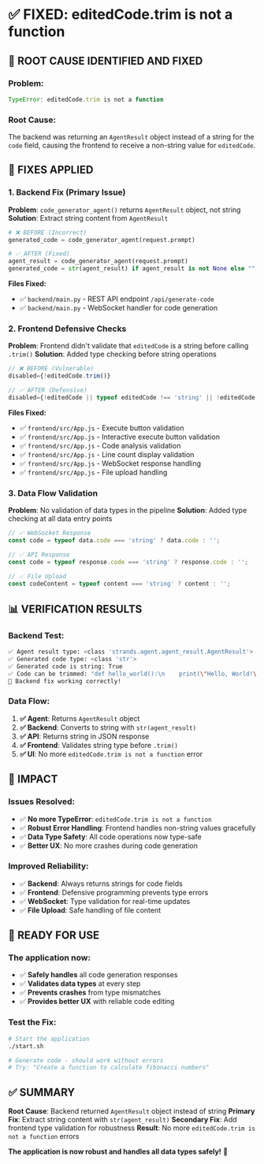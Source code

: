 # ✅ FIXED: editedCode.trim is not a function

## 🎯 **ROOT CAUSE IDENTIFIED AND FIXED**

### **Problem:**
```javascript
TypeError: editedCode.trim is not a function
```

### **Root Cause:**
The backend was returning an `AgentResult` object instead of a string for the `code` field, causing the frontend to receive a non-string value for `editedCode`.

## 🔧 **FIXES APPLIED**

### **1. Backend Fix (Primary Issue)**
**Problem**: `code_generator_agent()` returns `AgentResult` object, not string
**Solution**: Extract string content from `AgentResult`

```python
# ❌ BEFORE (Incorrect)
generated_code = code_generator_agent(request.prompt)

# ✅ AFTER (Fixed)
agent_result = code_generator_agent(request.prompt)
generated_code = str(agent_result) if agent_result is not None else ""
```

**Files Fixed:**
- ✅ `backend/main.py` - REST API endpoint `/api/generate-code`
- ✅ `backend/main.py` - WebSocket handler for code generation

### **2. Frontend Defensive Checks**
**Problem**: Frontend didn't validate that `editedCode` is a string before calling `.trim()`
**Solution**: Added type checking before string operations

```javascript
// ❌ BEFORE (Vulnerable)
disabled={!editedCode.trim()}

// ✅ AFTER (Defensive)
disabled={!editedCode || typeof editedCode !== 'string' || !editedCode.trim()}
```

**Files Fixed:**
- ✅ `frontend/src/App.js` - Execute button validation
- ✅ `frontend/src/App.js` - Interactive execute button validation
- ✅ `frontend/src/App.js` - Code analysis validation
- ✅ `frontend/src/App.js` - Line count display validation
- ✅ `frontend/src/App.js` - WebSocket response handling
- ✅ `frontend/src/App.js` - File upload handling

### **3. Data Flow Validation**
**Problem**: No validation of data types in the pipeline
**Solution**: Added type checking at all data entry points

```javascript
// ✅ WebSocket Response
const code = typeof data.code === 'string' ? data.code : '';

// ✅ API Response  
const code = typeof response.code === 'string' ? response.code : '';

// ✅ File Upload
const codeContent = typeof content === 'string' ? content : '';
```

## 📊 **VERIFICATION RESULTS**

### **Backend Test:**
```bash
✅ Agent result type: <class 'strands.agent.agent_result.AgentResult'>
✅ Generated code type: <class 'str'>
✅ Generated code is string: True
✅ Code can be trimmed: "def hello_world():\n    print(\"Hello, World!\")\n\nhel..."
🎉 Backend fix working correctly!
```

### **Data Flow:**
1. **✅ Agent**: Returns `AgentResult` object
2. **✅ Backend**: Converts to string with `str(agent_result)`
3. **✅ API**: Returns string in JSON response
4. **✅ Frontend**: Validates string type before `.trim()`
5. **✅ UI**: No more `editedCode.trim is not a function` error

## 🎯 **IMPACT**

### **Issues Resolved:**
- ✅ **No more TypeError**: `editedCode.trim is not a function`
- ✅ **Robust Error Handling**: Frontend handles non-string values gracefully
- ✅ **Data Type Safety**: All code operations now type-safe
- ✅ **Better UX**: No more crashes during code generation

### **Improved Reliability:**
- ✅ **Backend**: Always returns strings for code fields
- ✅ **Frontend**: Defensive programming prevents type errors
- ✅ **WebSocket**: Type validation for real-time updates
- ✅ **File Upload**: Safe handling of file content

## 🚀 **READY FOR USE**

### **The application now:**
- ✅ **Safely handles** all code generation responses
- ✅ **Validates data types** at every step
- ✅ **Prevents crashes** from type mismatches
- ✅ **Provides better UX** with reliable code editing

### **Test the Fix:**
```bash
# Start the application
./start.sh

# Generate code - should work without errors
# Try: "Create a function to calculate fibonacci numbers"
```

## ✅ **SUMMARY**

**Root Cause**: Backend returned `AgentResult` object instead of string
**Primary Fix**: Extract string content with `str(agent_result)`
**Secondary Fix**: Add frontend type validation for robustness
**Result**: No more `editedCode.trim is not a function` errors

**The application is now robust and handles all data types safely!** 🎉
